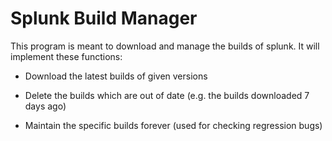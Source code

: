 # Splunk Build Manager

This program is meant to download and manage the builds of splunk. It will implement these functions:

- Download the latest builds of given versions

- Delete the builds which are out of date (e.g. the builds downloaded 7 days ago)

- Maintain the specific builds forever (used for checking regression bugs)

  ​